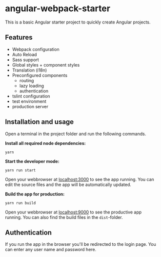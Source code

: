 # angular-webpack-starter
This is a basic Angular starter project to quickly create Angular projects.

## Features
- Webpack configuration
- Auto Reload
- Sass support
- Global styles + component styles
- Translation (i18n)
- Preconfigured components
    - routing
    - lazy loading
    - authentication
- tslint configuration
- test environment
- production server

## Installation and usage
Open a terminal in the project folder and run the following commands.

**Install all required node dependencies:**
```
yarn
```

**Start the developer mode:**
```
yarn run start
```
Open your webbrowser at [localhost:3000](http://localhost:3000) to see the app running. You can edit the source files and the app will be automatically updated. 

**Build the app for production:**
```
yarn run build
```

Open your webbrowser at [localhost:9000](http://localhost:9000) to see the productive app running. You can also find the build files in the `dist`-folder.

## Authentication
If you run the app in the browser you'll be redirected to the login page. You can enter any user name and password here.

